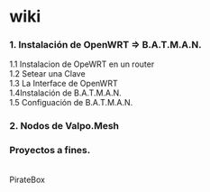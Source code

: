 wiki
====

<h3> 1. Instalación de OpenWRT => B.A.T.M.A.N. <br> </h3> 
1.1 Instalacion de OpeWRT en un router <br>
1.2 Setear una Clave <br>
1.3 La Interface de OpenWRT <br>
1.4Instalación de B.A.T.M.A.N. <br>
1.5 Configuación de B.A.T.M.A.N. <br>


<h3>2. Nodos de Valpo.Mesh <br> </h3> 


<h3> Proyectos a fines. </h3> <br>
PirateBox 
